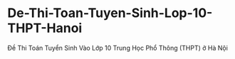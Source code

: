 # De-Thi-Toan-Tuyen-Sinh-Lop-10-THPT-Hanoi
Đề Thi Toán Tuyển Sinh Vào Lớp 10 Trung Học Phổ Thông (THPT) ở Hà Nội
